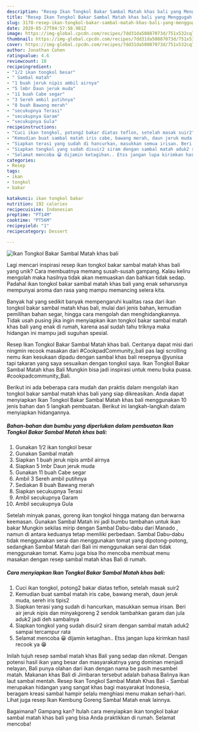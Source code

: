 ```yaml
---
description: "Resep Ikan Tongkol Bakar Sambal Matah khas bali yang Menggugah Selera"
title: "Resep Ikan Tongkol Bakar Sambal Matah khas bali yang Menggugah Selera"
slug: 3178-resep-ikan-tongkol-bakar-sambal-matah-khas-bali-yang-menggugah-selera
date: 2020-05-27T04:57:58.981Z
image: https://img-global.cpcdn.com/recipes/7dd31da50887073d/751x532cq70/ikan-tongkol-bakar-sambal-matah-khas-bali-foto-resep-utama.jpg
thumbnail: https://img-global.cpcdn.com/recipes/7dd31da50887073d/751x532cq70/ikan-tongkol-bakar-sambal-matah-khas-bali-foto-resep-utama.jpg
cover: https://img-global.cpcdn.com/recipes/7dd31da50887073d/751x532cq70/ikan-tongkol-bakar-sambal-matah-khas-bali-foto-resep-utama.jpg
author: Jonathan Cohen
ratingvalue: 4.6
reviewcount: 10
recipeingredient:
- "1/2 ikan tongkol besar"
- " Sambal matah"
- "1 buah jeruk nipis ambil airnya"
- "5 lmbr Daun jeruk muda"
- "11 buah Cabe segar"
- "3 Sereh ambil putihnya"
- "8 buah Bawang merah"
- "secukupnya Terasi"
- "secukupnya Garam"
- "secukupnya Gula"
recipeinstructions:
- "Cuci ikan tongkol, potong2 bakar diatas teflon, setelah masak suir2"
- "Kemudian buat sambal matah iris cabe, bawang merah, daun jeruk muda, sereh iris tipis2"
- "Siapkan terasi yang sudah di hancurkan, masukkan semua irisan. Beri air jeruk nipis dan minyakgoreng 2 sendok tambahkan garam dan jula aduk2 jadi deh sambalnya"
- "Siapkan tongkol yang sudah disuir2 siram dengan sambal matah aduk2 sampai tercampur rata"
- "Selamat mencoba 😀 dijamin ketagihan.. Etss jangan lupa kirimkan hasil recook ya 😁"
categories:
- Resep
tags:
- ikan
- tongkol
- bakar

katakunci: ikan tongkol bakar 
nutrition: 192 calories
recipecuisine: Indonesian
preptime: "PT14M"
cooktime: "PT56M"
recipeyield: "1"
recipecategory: Dessert

---
```



![Ikan Tongkol Bakar Sambal Matah khas bali](https://img-global.cpcdn.com/recipes/7dd31da50887073d/751x532cq70/ikan-tongkol-bakar-sambal-matah-khas-bali-foto-resep-utama.jpg)

Lagi mencari inspirasi resep ikan tongkol bakar sambal matah khas bali yang unik? Cara membuatnya memang susah-susah gampang. Kalau keliru mengolah maka hasilnya tidak akan memuaskan dan bahkan tidak sedap. Padahal ikan tongkol bakar sambal matah khas bali yang enak seharusnya mempunyai aroma dan rasa yang mampu memancing selera kita.

Banyak hal yang sedikit banyak mempengaruhi kualitas rasa dari ikan tongkol bakar sambal matah khas bali, mulai dari jenis bahan, kemudian pemilihan bahan segar, hingga cara mengolah dan menghidangkannya. Tidak usah pusing jika ingin menyiapkan ikan tongkol bakar sambal matah khas bali yang enak di rumah, karena asal sudah tahu triknya maka hidangan ini mampu jadi suguhan spesial.

Resep Ikan Tongkol Bakar Sambal Matah khas bali. Ceritanya dapat misi dari ningmin recook masakan dari #CookpadCommunity_bali pas lagi scrolling nemu ikan kesukaan dipadu dengan sambal khas bali resepnya @yunisa tapi takaran yang saya sesuaikan dengan tongkol saya. Ikan Tongkol Bakar Sambal Matah khas Bali Mungkin bisa jadi inspirasi untuk menu buka puasa. #cookpadcommunity_Bali.


Berikut ini ada beberapa cara mudah dan praktis dalam mengolah ikan tongkol bakar sambal matah khas bali yang siap dikreasikan. Anda dapat menyiapkan Ikan Tongkol Bakar Sambal Matah khas bali menggunakan 10 jenis bahan dan 5 langkah pembuatan. Berikut ini langkah-langkah dalam menyiapkan hidangannya.

<!--inarticleads1-->

##### Bahan-bahan dan bumbu yang diperlukan dalam pembuatan Ikan Tongkol Bakar Sambal Matah khas bali:

1. Gunakan 1/2 ikan tongkol besar
1. Gunakan  Sambal matah
1. Siapkan 1 buah jeruk nipis ambil airnya
1. Siapkan 5 lmbr Daun jeruk muda
1. Gunakan 11 buah Cabe segar
1. Ambil 3 Sereh ambil putihnya
1. Sediakan 8 buah Bawang merah
1. Siapkan secukupnya Terasi
1. Ambil secukupnya Garam
1. Ambil secukupnya Gula


Setelah minyak panas, goreng ikan tongkol hingga matang dan berwarna keemasan. Gunakan Sambal Matah ini jadi bumbu tambahan untuk ikan bakar Mungkin sekilas mirip dengan Sambal Dabu-dabu dari Manado , namun di antara keduanya tetap memiliki perbedaan. Sambal Dabu-dabu tidak menggunakan serai dan menggunakan tomat yang dipotong-potong, sedangkan Sambal Matah dari Bali ini menggunakan serai dan tidak menggunakan tomat. Kamu juga bisa lho mencoba membuat menu masakan dengan resep sambal matah khas Bali di rumah. 

<!--inarticleads2-->

##### Cara menyiapkan Ikan Tongkol Bakar Sambal Matah khas bali:

1. Cuci ikan tongkol, potong2 bakar diatas teflon, setelah masak suir2
1. Kemudian buat sambal matah iris cabe, bawang merah, daun jeruk muda, sereh iris tipis2
1. Siapkan terasi yang sudah di hancurkan, masukkan semua irisan. Beri air jeruk nipis dan minyakgoreng 2 sendok tambahkan garam dan jula aduk2 jadi deh sambalnya
1. Siapkan tongkol yang sudah disuir2 siram dengan sambal matah aduk2 sampai tercampur rata
1. Selamat mencoba 😀 dijamin ketagihan.. Etss jangan lupa kirimkan hasil recook ya 😁


Inilah tujuh resep sambal matah khas Bali yang sedap dan nikmat. Dengan potensi hasil ikan yang besar dan masyarakatnya yang dominan menjadi nelayan, Bali punya olahan dari ikan dengan nama be pasih mesambel matah. Makanan khas Bali di Jimbaran tersebut adalah bahasa Balinya ikan laut sambal mentah. Resep Ikan Tongkol Sambal Matah Khas Bali - Sambal merupakan hidangan yang sangat khas bagi masyarakat Indonesia, beragam kreasi sambal hampir selalu menghiasi menu makan sehari-hari. Lihat juga resep Ikan Kembung Goreng Sambal Matah enak lainnya. 

Bagaimana? Gampang kan? Itulah cara menyiapkan ikan tongkol bakar sambal matah khas bali yang bisa Anda praktikkan di rumah. Selamat mencoba!
